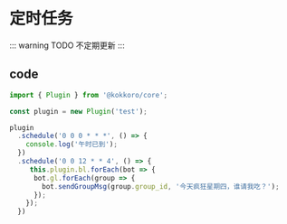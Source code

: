 # 定时任务

::: warning TODO
不定期更新
:::

## code

```typescript
import { Plugin } from '@kokkoro/core';

const plugin = new Plugin('test');

plugin
  .schedule('0 0 0 * * *', () => {
    console.log('午时已到');
  })
  .schedule('0 0 12 * * 4', () => {
     this.plugin.bl.forEach(bot => {
      bot.gl.forEach(group => {
        bot.sendGroupMsg(group.group_id, '今天疯狂星期四，谁请我吃？');
      });
    });
  })
```
